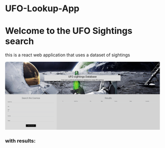 # UFO-Lookup-App
  <body>
    <h1>Welcome to the UFO Sightings search</h1>
        <p>this is a react web application that uses a dataset of sightings</p>
        <img src="./client/src/images/ss.PNG" alt="">
        <h3>with results:</h3>
        <img src="./client/src/images/ss3.PNG" alt="">
  </body>
